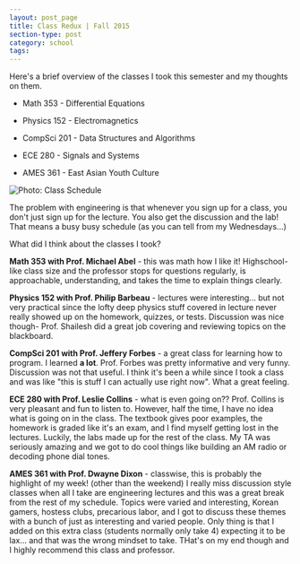 ```yaml
---
layout: post_page
title: Class Redux | Fall 2015
section-type: post
category: school
tags: 
---
```

Here's a brief overview of the classes I took this semester and my thoughts on them.

* Math 353 - Differential Equations 

* Physics 152 - Electromagnetics

* CompSci 201 - Data Structures and Algorithms

* ECE 280 - Signals and Systems

* AMES 361 - East Asian Youth Culture

<img alt="Photo: Class Schedule" src="http://nmlin.org/Images/2015.11.29/aces.png" style="max-width:630px;">

The problem with engineering is that whenever you sign up for a class, you don't just sign up for the lecture. You also get the discussion and the lab! That means a busy busy schedule (as you can tell from my Wednesdays...)

What did I think about the classes I took? 

**Math 353 with Prof. Michael Abel** - this was math how I like it! Highschool-like class size and the professor stops for questions regularly, is approachable, understanding, and takes the time to explain things clearly.  

**Physics 152 with Prof. Philip Barbeau** - lectures were interesting... but not very practical since the lofty deep physics stuff covered in lecture never really showed up on the homework, quizzes, or tests. Discussion was nice though- Prof. Shailesh did a great job covering and reviewing topics on the blackboard. 

**CompSci 201 with Prof. Jeffery Forbes** - a great class for learning how to program. I learned **a lot**. Prof. Forbes was pretty informative and very funny. Discussion was not that useful. I think it's been a while since I took a class and was like "this is stuff I can actually use right now". What a great feeling.

**ECE 280 with Prof. Leslie Collins** - what is even going on?? Prof. Collins is very pleasant and fun to listen to. However, half the time, I have no idea what is going on in the class. The textbook gives poor examples, the homework is graded like it's an exam, and I find myself getting lost in the lectures. Luckily, the labs made up for the rest of the class. My TA was seriously amazing and we got to do cool things like building an AM radio or decoding phone dial tones.

**AMES 361 with Prof. Dwayne Dixon** - classwise, this is probably the highlight of my week! (other than the weekend) I really miss discussion style classes when all I take are engineering lectures and this was a great break from the rest of my schedule. Topics were varied and interesting, Korean gamers, hostess clubs, precarious labor, and I got to discuss these themes with a bunch of just as interesting and varied people. Only thing is that I added on this extra class (students normally only take 4) expecting it to be lax... and that was the wrong mindset to take. THat's on my end though and I highly recommend this class and professor.
